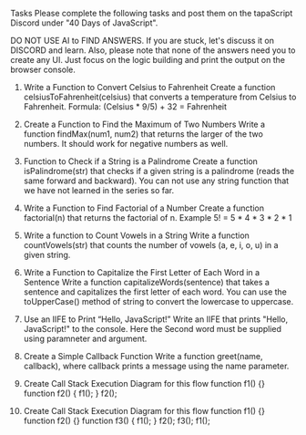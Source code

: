 Tasks
Please complete the following tasks and post them on the tapaScript Discord under "40 Days of JavaScript".

DO NOT USE AI to FIND ANSWERS. If you are stuck, let's discuss it on DISCORD and learn. Also, please note that none of the answers need you to create any UI. Just focus on the logic building and print the output on the browser console.

1. Write a Function to Convert Celsius to Fahrenheit
Create a function celsiusToFahrenheit(celsius) that converts a temperature from Celsius to Fahrenheit. Formula: (Celsius * 9/5) + 32 = Fahrenheit

2. Create a Function to Find the Maximum of Two Numbers
Write a function findMax(num1, num2) that returns the larger of the two numbers. It should work for negative numbers as well.

3. Function to Check if a String is a Palindrome
Create a function isPalindrome(str) that checks if a given string is a palindrome (reads the same forward and backward). You can not use any string function that we have not learned in the series so far.

4. Write a Function to Find Factorial of a Number
Create a function factorial(n) that returns the factorial of n. Example 5! = 5 * 4 * 3 * 2 * 1

5. Write a function to Count Vowels in a String
Write a function countVowels(str) that counts the number of vowels (a, e, i, o, u) in a given string.

6. Write a Function to Capitalize the First Letter of Each Word in a Sentence
Write a function capitalizeWords(sentence) that takes a sentence and capitalizes the first letter of each word. You can use the toUpperCase() method of string to convert the lowercase to uppercase.

7. Use an IIFE to Print “Hello, JavaScript!”
Write an IIFE that prints "Hello, JavaScript!" to the console. Here the Second word must be supplied using paramneter and argument.

8. Create a Simple Callback Function
Write a function greet(name, callback), where callback prints a message using the name parameter.

9. Create Call Stack Execution Diagram for this flow
function f1() {}
function f2() {
    f1();
}
f2();
10. Create Call Stack Execution Diagram for this flow
function f1() {}
function f2() {}
function f3() {
    f1();
}
f2();
f3();
f1();